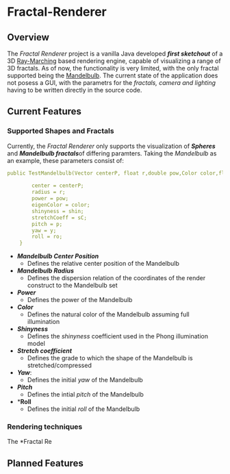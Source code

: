 # Fractal-Renderer
## Overview

The *Fractal Renderer* project is a vanilla Java developed ***first sketchout*** of a 3D [Ray-Marching](https://en.wikipedia.org/wiki/Ray_marching) based rendering engine, capable of visualizing a range of 3D fractals. As of now, the functionality is very limited, with the only fractal supported being the [Mandelbulb](https://en.wikipedia.org/wiki/Mandelbulb). The current state of the application does not posess a GUI, with the parametrs for the *fractals, camera and lighting* having to be written directly in the source code. 

## Current Features

### Supported Shapes and Fractals
Currently, the *Fractal Renderer* only supports the visualization of ***Spheres*** and ***Mandelbulb fractals***of differing paramters. Taking the *Mandelbulb* as an example, these parameters consist of:

```yaml
public TestMandelbulb(Vector centerP, float r,double pow,Color color,float shin,float sC,float y, float p, float ro) {
        
        center = centerP;
        radius = r;
        power = pow;
        eigenColor = color;
        shinyness = shin;
        stretchCoeff = sC;
        pitch = p;
        yaw = y;
        roll = ro;
    }
```
- ***Mandelbulb Center Position***
  - Defines the relative center position of the Mandelbulb
- ***Mandelbulb Radius***
  - Defines the dispersion relation of the coordinates of the render construct to the Mandelbulb set
- ***Power***
  - Defines the power of the Mandelbulb
- ***Color***
  - Defines the natural color of the Mandelbulb assuming full illumination
- ***Shinyness***
  - Defines the *shinyness* coefficient used in the Phong illumination model
- ***Stretch coefficient***
  - Defines the grade to which the shape of the Mandelbulb is stretched/compressed
- ***Yaw***:
  - Defines the initial *yaw* of the Mandelbulb
- ***Pitch***
  - Defines the intial *pitch* of the Mandelbulb
- ***Roll**
  - Defines the initial *roll* of the Mandelbulb

### Rendering techniques
The *Fractal Re

## Planned Features


